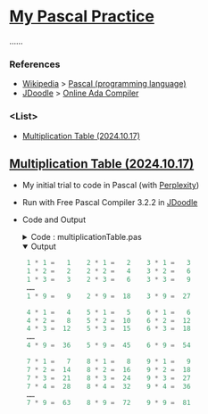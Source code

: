 # [My Pascal Practice](/README.md#pascal)

……


### References

- [Wikipedia](https://en.wikipedia.org/) > [Pascal (programming language)](https://en.wikipedia.org/wiki/Pascal_(programming_language))
- [JDoodle](https://www.jdoodle.com/) > [Online Ada Compiler](https://www.jdoodle.com/execute-pascal-online)


### \<List>

- [Multiplication Table (2024.10.17)](#multiplication-table-20241017)


## [Multiplication Table (2024.10.17)](#list)

- My initial trial to code in Pascal (with [Perplexity](https://www.perplexity.ai/))
- Run with Free Pascal Compiler 3.2.2 in [JDoodle](https://www.jdoodle.com/execute-pascal-online)
- Code and Output
  <details>
    <summary>Code : multiplicationTable.pas</summary>

    ```pas
    program MultiplicationTable;
    ```
    ```pas
    const
      MAX_TABLE = 9;
      MAX_MULTIPLICAND = 9;
      TABLES_PER_GROUP = 3;
    ```
    ```pas
    var
      i, j, k, result: Integer;
      currentTable: Integer;
    ```
    ```pas
    begin
      for i := 1 to MAX_TABLE div TABLES_PER_GROUP do
      begin
        for j := 1 to MAX_MULTIPLICAND do
        begin
          for k := 1 to TABLES_PER_GROUP do
          begin
            currentTable := (i - 1) * TABLES_PER_GROUP + k;
            result := currentTable * j;

            write(currentTable:2, ' * ', j:1, ' = ');
            if result < 10 then
              write('  ', result:1)
            else
              write(' ', result:2);

            if k < TABLES_PER_GROUP then
              write('   ');
          end;
          writeln;
        end;
        writeln;
      end;
    end.
    ```
  </details>
  <details open="">
    <summary>Output</summary>

    ```ada
     1 * 1 =   1    2 * 1 =   2    3 * 1 =   3
     1 * 2 =   2    2 * 2 =   4    3 * 2 =   6
     1 * 3 =   3    2 * 3 =   6    3 * 3 =   9
     ……
     1 * 9 =   9    2 * 9 =  18    3 * 9 =  27

     4 * 1 =   4    5 * 1 =   5    6 * 1 =   6
     4 * 2 =   8    5 * 2 =  10    6 * 2 =  12
     4 * 3 =  12    5 * 3 =  15    6 * 3 =  18
     ……
     4 * 9 =  36    5 * 9 =  45    6 * 9 =  54

     7 * 1 =   7    8 * 1 =   8    9 * 1 =   9
     7 * 2 =  14    8 * 2 =  16    9 * 2 =  18
     7 * 3 =  21    8 * 3 =  24    9 * 3 =  27
     7 * 4 =  28    8 * 4 =  32    9 * 4 =  36
     ……
     7 * 9 =  63    8 * 9 =  72    9 * 9 =  81
    ```
  </details>
